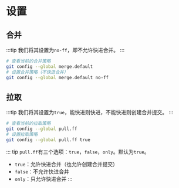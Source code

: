 # 设置

## 合并

:::tip
我们将其设置为`no-ff`，即不允许快进合并。
:::

```sh
# 查看当前的合并策略
git config --global merge.default
# 设置合并策略（不快进合并）
git config --global merge.default no-ff
```

## 拉取

:::tip
我们将其设置为`true`，能快进则快进，不能快进则创建合并提交。
:::

```sh
# 查看当前的拉取策略
git config --global pull.ff
# 设置拉取策略
git config --global pull.ff true
```

::: tip
`pull.ff`有三个选项：`true`，`false`，`only`。默认为`true`。

- `true`：允许快进合并（也允许创建合并提交）
- `false`：不允许快进合并
- `only`：只允许快进合并
  :::
